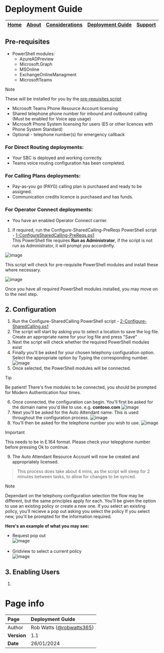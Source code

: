 # Deployment Guide

| [Home](README.md) | [About](about.md) | [Considerations](considerations.md) | [Deployment Guide](deployment.md) | [Support](support.md) | 
| --- | --- | --- | --- | --- |

## Pre-requisites
* PowerShell modules:
  * AzureADPreview
  * Microsoft.Graph
  * MSOnline
  * ExchangeOnlineManagment
  * MicrosoftTeams
 > [!NOTE]
  >  These will be installed  for you by the [pre-requisites script](1-ConfigureSharedCalling-PreReqs.ps1)

*	Microsoft Teams Phone Resource Account licensing
*	Shared telephone phone number for inbound and outbound calling (Must be enabled for Voice app usage)
*	Microsoft Phone System licensing for users (E5 or other licences with Phone System Standard)
*	Optional - telephone number(s) for emergency callback

### For Direct Routing deployments:
* Your SBC is deployed and working correctly.
* Teams voice routing configuration has been completed.
### For Calling Plans deployments:
* Pay-as-you go (PAYG) calling plan is purchased and ready to be assigned.
* Communication credits licence is purchased and has funds.
### For Operator Connect deployments:
* You have an enabled Operator Connect carrier.

1. If required, run the Configure-SharedCalling-PreReqs PowerShell script - [1-ConfigureSharedCalling-PreReqs.ps1](https://github.com/robwatts365/MicrosoftTeamsPhone-ConfigureSharedCalling/blob/main/1-ConfigureSharedCalling-PreReqs.ps1)  
This PowerShell file requires **Run as Administrator**, if the script is not run as Administrator, it will prompt you accordinfly.  
  
![image](https://github.com/robwatts365/MicrosoftTeamsPhone-ConfigureSharedCalling/assets/65971102/6d484f43-f135-467e-9484-28981d4712e9)

This script will check for pre-requisite PowerShell modules and install these where necessary.  
    
![image](https://github.com/robwatts365/MicrosoftTeamsPhone-ConfigureSharedCalling/assets/65971102/7a76bb52-57fd-41f1-8875-6e5c0b53def3)  
  
Once you have all required PowerShell modules installed, you may move on to the next step.

## 2. Configuration
1. Run the Configure-SharedCalling PowerShell script - [2-Configure-SharedCalling.ps1](https://github.com/robwatts365/MicrosoftTeamsPhone-ConfigureSharedCalling/blob/main/2-Configure-SharedCalling.ps1)  
2. The script will start by asking you to select a location to save the log file. Create an appropriate name for your log file and press "Save"
3. Next the script will check whether the required PowerShell modules exist
4. Finally you'll be asked for your chosen telephony configuration option. Select the appropriate option by Typing the corresponding number.
   ![image](https://github.com/robwatts365/MicrosoftTeamsPhone-ConfigureSharedCalling/assets/65971102/264e75ae-f337-412e-b56a-e431106aac33)
5. Once selected, the PowerShell modules will be connected. 
 > [!TIP]
  >  Be patient! There's five modules to be connected, you should be prompted for Modern Authentication four times.
6. Once connected, the configuration can begin. You'll first be asked for the domain name you'd like to use. e.g. **contoso.com**
   ![image](https://github.com/robwatts365/MicrosoftTeamsPhone-ConfigureSharedCalling/assets/65971102/78e3d743-a422-4e7d-bd96-134da0d46f81)
7. Next you'll be asked for the Auto Attendant name. This is used throughout the configuration process.
   ![image](https://github.com/robwatts365/MicrosoftTeamsPhone-ConfigureSharedCalling/assets/65971102/cae382df-ff7c-457e-9a22-e5aba0802ef9)
8. You'll then be asked for the telephone number you wish to use.
   ![image](https://github.com/robwatts365/MicrosoftTeamsPhone-ConfigureSharedCalling/assets/65971102/79366712-9af6-4b9a-8f37-8916824dc675)
> [!IMPORTANT]
  >  This needs to be in E.164 format. Please check your telepghone number before pressing Ok to continue.
9. The Auto Attendant Resource Account will now be created and appropriately licensed.
> This process does take about 4 mins, as the script will sleep for 2 minutes between tasks, to allow for changes to be synced.

> [!NOTE]
> Dependant on the telephony configuration selection the flow may be different, but the same principles apply for each. 
> You'll be given the option to use an existing policy or create a new one. 
> If you select an existing policy, you'll recieve a pop out asking you select the policy
> If you select new, you'll be prompted for the information required.

**Here's an example of what you may see:**  

   * Request pop out  
    ![image](https://github.com/robwatts365/MicrosoftTeamsPhone-ConfigureSharedCalling/assets/65971102/8960f163-b0b9-46cd-ad4a-66d771cbe1a5)
<br></br>
   * Gridview to select a current policy  
    ![image](https://github.com/robwatts365/MicrosoftTeamsPhone-ConfigureSharedCalling/assets/65971102/9f3a7839-95c5-4f7a-98df-fc616f829dcc)

## 3. Enabling Users  

1. 


# Page info

| Page | Deployment Guide |
| :--- | :--- |
| Author | Rob Watts ([@robwatts365](https://github.com/robwatts365)) |
| **Version** | 1.1 |
| **Date** | 26/01/2024 |
